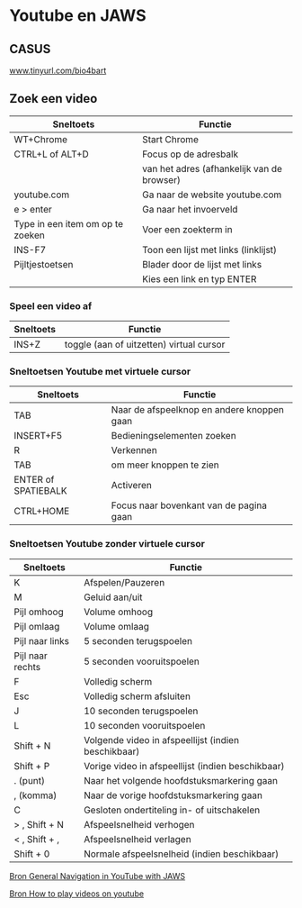 
# Youtube en JAWS

## CASUS
www.tinyurl.com/bio4bart

## Zoek een video 

| Sneltoets           | Functie                                              |
|---------------------|------------------------------------------------------|
| WT+Chrome  | Start Chrome |
| CTRL+L of ALT+D     | Focus op de adresbalk               |
|                     | van het adres (afhankelijk van de browser)           |
| youtube.com         | Ga naar de website youtube.com                       |
| e > enter                  | Ga naar het invoerveld                            |
| Type in een item om op te zoeken | Voer een zoekterm in  |
| INS-F7              | Toon een lijst met links (linklijst)                 |
| Pijltjestoetsen     | Blader door de lijst met links                       |
| | Kies een link en typ ENTER | 

### Speel een video af 

| Sneltoets               | Functie                                             |
|-------------------------|-----------------------------------------------------|
| INS+Z | toggle (aan of uitzetten) virtual cursor |


### Sneltoetsen Youtube met virtuele cursor

| Sneltoets               | Functie                                             |
|-------------------------|-----------------------------------------------------|
| TAB                     | Naar de afspeelknop en andere knoppen gaan         |
| INSERT+F5               | Bedieningselementen zoeken                           |
| R                       | Verkennen                                           |
| TAB                     | om meer knoppen te zien                         |
| ENTER of SPATIEBALK     | Activeren                                           |
| CTRL+HOME               | Focus naar bovenkant van de pagina gaan               |

### Sneltoetsen Youtube zonder virtuele cursor

| Sneltoets              | Functie                                               |
|------------------------|-------------------------------------------------------|
| K        | Afspelen/Pauzeren                                     |
| M                      | Geluid aan/uit                                        |
| Pijl omhoog            | Volume omhoog                                         |
| Pijl omlaag            | Volume omlaag                                         |
| Pijl naar links       | 5 seconden terugspoelen                               |
| Pijl naar rechts        | 5 seconden vooruitspoelen                             |
| F                      | Volledig scherm                                       |
| Esc                    | Volledig scherm afsluiten                             |
| J                      | 10 seconden terugspoelen                              |
| L                      | 10 seconden vooruitspoelen                            |
| Shift + N              | Volgende video in afspeellijst (indien beschikbaar)   |
| Shift + P              | Vorige video in afspeellijst (indien beschikbaar)     |
| . (punt)               | Naar het volgende hoofdstuksmarkering gaan            |
| , (komma)              | Naar de vorige hoofdstuksmarkering gaan               |
| C                      | Gesloten ondertiteling in- of uitschakelen            |
| > , Shift + N          | Afspeelsnelheid verhogen                              |
| < , Shift + ,          | Afspeelsnelheid verlagen                              |
| Shift + 0              | Normale afspeelsnelheid (indien beschikbaar)          |


[Bron General Navigation in YouTube with JAWS](https://www.youtube.com/watch?v=oMzXAV0ZEsE)

[Bron How to play videos on youtube](https://www.youtube.com/watch?v=jqvxKLbp6CI)  
